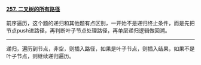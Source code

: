 #### [257. 二叉树的所有路径](https://leetcode.cn/problems/binary-tree-paths/)

前序遍历，这个题的递归和其他题有点区别，一开始不是递归终止条件，而是先把节点push进路径，再判断叶子节点处理路径，再单层递归逻辑做回溯。



---

递归，遍历到节点，非空，则插入路径，如果是叶子节点，则插入结果，如果不是叶子节点，则继续递归遍历。